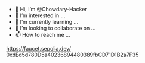 - 👋 Hi, I’m @Chowdary-Hacker
- 👀 I’m interested in ...
- 🌱 I’m currently learning ...
- 💞️ I’m looking to collaborate on ...
- 📫 How to reach me ...

<!---
Chowdary-Hacker/Chowdary-Hacker is a ✨ special ✨ repository because its `README.md` (this file) appears on your GitHub profile.
You can click the Preview link to take a look at your changes.
--->
https://faucet.sepolia.dev/
0xdEd5d780D5a40236894480389fbCD71D1B2a7F35
